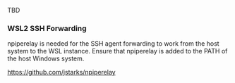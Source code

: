 TBD

### WSL2 SSH Forwarding
npiperelay is needed for the SSH agent forwarding to work from the host system to the WSL instance.
Ensure that npiperelay is added to the PATH of the host Windows system.

https://github.com/jstarks/npiperelay